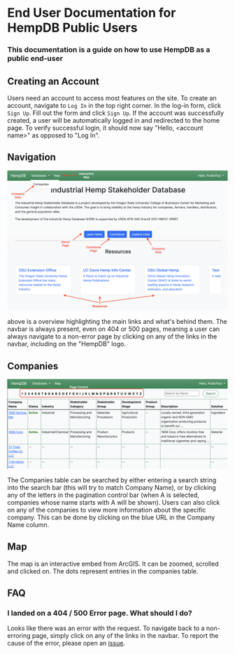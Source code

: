 # End User Documentation for HempDB Public Users

### This documentation is a guide on how to use HempDB as a public end-user

## Creating an Account

Users need an account to access most features on the site. To create an account, navigate to `Log In` in the top right corner. In the log-in form, click `Sign Up`. Fill out the form and click `Sign Up`. If the account was successfully created, a user will be automatically logged in and redirected to the home page. To verify successful login, it should now say "Hello, \<account name>" as opposed to "Log In". 

## Navigation

![site map](images/sitemap.png)

above is a overview highlighting the main links and what's behind them. The navbar is always present, even on 404 or 500 pages, meaning a user can always navigate to a non-error page by clicking on any of the links in the navbar, including on the "HempDB" logo.

## Companies

![companies](images/companies.png)

The Companies table can be searched by either entering a search string into the search bar (this will try to match Company Name), or by clicking any of the letters in the pagination control bar (when A is selected, companies whose name starts with A will be shown). Users can also click on any of the companies to view more information about the specific company. This can be done by clicking on the blue URL in the Company Name column. 

## Map

The map is an interactive embed from ArcGIS. It can be zoomed, scrolled and clicked on. The dots represent entries in the companies table.

## FAQ

### I landed on a 404 / 500 Error page. What should I do? 

Looks like there was an error with the request. To navigate back to a non-erroring page, simply click on any of the links in the navbar. To report the cause of the error, please open an [issue](https://github.com/cmciosu/hemp-db/issues).